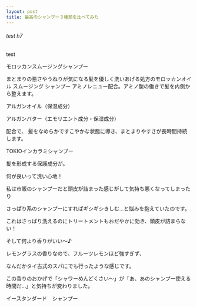 ```yaml
---
layout: post
title: 最高のシャンプー３種類を比べてみた
---
```



###### test h7
test

モロッカンスムージングシャンプー


まとまりの悪さやうねりが気になる髪を優しく洗いあげる処方のモロッカンオイル スムージング シャンプー
アミノレニュー配合。アミノ酸の働きで髪を内側から整えます。

アルガンオイル（保湿成分）

アルガンバター（エモリエント成分・保湿成分）

配合で、
髪をなめらかですこやかな状態に導き、まとまりやすさが長時間持続します。










TOKIOインカラミシャンプー

髪を形成する保護成分が。



何が良いって洗い心地！

私は市販のシャンプーだと頭皮が詰まった感じがして気持ち悪くなってしまったり

さっぱり系のシャンプーにすればギシギシきしむ…と悩みを抱えていたのです。

これはさっぱり洗えるのにトリートメントもおだやかに効き、頭皮が詰まらない！

そして何より香りがいい～♪

レモングラスの香りなので、フルーツレモンほど強すぎず、

なんだかタイ古式のスパにでも行ったような感じです。

この香りのおかげで「シャワーめんどくさい～」が「あ、あのシャンプー使える時間だ…」と気持ちが変わりました。










イースタンダード　シャンプー

